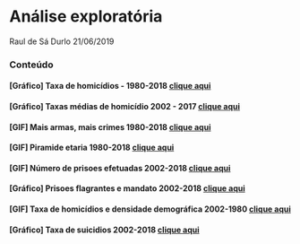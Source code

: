 Análise exploratória
================
Raul de Sá Durlo
21/06/2019

### Conteúdo

#### \[Gráfico\] Taxa de homicídios - 1980-2018 [clique aqui](https://rdurl0.github.io/Projeto/docs/0%5BGráfico%5D_Taxa_de_homicídios_-_1980-2018.html)

#### \[Gráfico\] Taxas médias de homicídio 2002 - 2017 [clique aqui](https://rdurl0.github.io/Projeto/docs/01%5BGráfico%5D_Taxas_médias_de_homicídio_2002_-_2017.html)

#### \[GIF\] Mais armas, mais crimes 1980-2018 [clique aqui](https://rdurl0.github.io/Projeto/docs/2%5BGIF%5D_Mais_armas,_mais_crimes_1980-2018.html)

#### \[GIF\] Piramide etaria 1980-2018 [clique aqui](https://rdurl0.github.io/Projeto/docs/3%5BGIF%5D_Piramide_etaria_1980-2018.html)

#### \[GIF\] Número de prisoes efetuadas 2002-2018 [clique aqui](https://rdurl0.github.io/Projeto/docs/4%5BGIF%5D_Número_de_prisoes_efetuadas_2002-2018.html)

#### \[Gráfico\] Prisoes flagrantes e mandato 2002-2018 [clique aqui](https://rdurl0.github.io/Projeto/docs/5%5BGráfico%5D_Prisoes_flagrantes_e_mandato_2002-2018.html)

#### \[GIF\] Taxa de homicídios e densidade demográfica 2002-1980 [clique aqui](https://rdurl0.github.io/Projeto/docs/6%5BGIF%5D_Taxa_de_homicídios_e_densidade_demográfica_2002-1980.html)

#### \[Gráfico\] Taxa de suicidios 2002-2018 [clique aqui](https://rdurl0.github.io/Projeto/docs/7%5BGráfico%5D_Taxa_de_suicidios_2002-2018.html)
